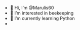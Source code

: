 - 👋 Hi, I’m @Marulis60
- 👀 I’m interested in beekeeping
- 🌱 I’m currently learning Python
-

<!---
Marulis60/Marulis60 is a ✨ special ✨ repository because its `README.md` (this file) appears on your GitHub profile.
You can click the Preview link to take a look at your changes.
--->

